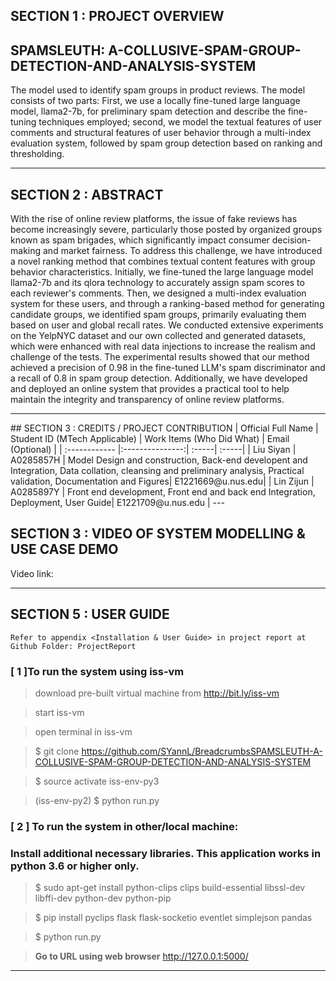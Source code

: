 
## SECTION 1 : PROJECT OVERVIEW
## SPAMSLEUTH: A-COLLUSIVE-SPAM-GROUP-DETECTION-AND-ANALYSIS-SYSTEM
The model used to identify spam groups in product reviews. The model consists of two parts: First, we use a locally fine-tuned large language model, llama2-7b, for preliminary spam detection and describe the fine-tuning techniques employed; second, we model the textual features of user comments and structural features of user behavior through a multi-index evaluation system, followed by spam group detection based on ranking and thresholding. 

---

## SECTION 2 : ABSTRACT
With the rise of online review platforms, the issue of fake reviews has become increasingly severe, particularly those posted by organized groups known as spam brigades, which significantly impact consumer decision-making and market fairness. To address this challenge, we have introduced a novel ranking method that combines textual content features with group behavior characteristics. Initially, we fine-tuned the large language model llama2-7b and its qlora technology to accurately assign spam scores to each reviewer's comments. Then, we designed a multi-index evaluation system for these users, and through a ranking-based method for generating candidate groups, we identified spam groups, primarily evaluating them based on user and global recall rates. We conducted extensive experiments on the YelpNYC dataset and our own collected and generated datasets, which were enhanced with real data injections to increase the realism and challenge of the tests. The experimental results showed that our method achieved a precision of 0.98 in the fine-tuned LLM's spam discriminator and a recall of 0.8 in spam group detection. Additionally, we have developed and deployed an online system that provides a practical tool to help maintain the integrity and transparency of online review platforms.



---

<!-- -->## SECTION 3 : CREDITS / PROJECT CONTRIBUTION
<!-- -->
<!-- -->| Official Full Name  | Student ID (MTech Applicable)  | Work Items (Who Did What) | Email (Optional) |
<!-- -->| :------------ |:---------------:| :-----| :-----|
<!-- -->| Liu Siyan | A0285857H | Model Design and construction, Back-end developent and Integration, Data collation, cleansing and preliminary analysis, Practical validation, Documentation and Figures| E1221669@u.nus.edu|
<!-- -->| Lin Zijun | A0285897Y | Front end development, Front end and back end Integration, Deployment, User Guide| E1221709@u.nus.edu |


<!-- -->---

## SECTION 3 : VIDEO OF SYSTEM MODELLING & USE CASE DEMO

Video link: 

---

## SECTION 5 : USER GUIDE

`Refer to appendix <Installation & User Guide> in project report at Github Folder: ProjectReport`

### [ 1 ]To run the system using iss-vm

> download pre-built virtual machine from http://bit.ly/iss-vm

> start iss-vm

> open terminal in iss-vm

> $ git clone https://github.com/SYannL/BreadcrumbsSPAMSLEUTH-A-COLLUSIVE-SPAM-GROUP-DETECTION-AND-ANALYSIS-SYSTEM

> $ source activate iss-env-py3

> (iss-env-py2) $ python run.py

### [ 2 ] To run the system in other/local machine:
### Install additional necessary libraries. This application works in python 3.6 or higher only.

> $ sudo apt-get install python-clips clips build-essential libssl-dev libffi-dev python-dev python-pip

> $ pip install pyclips flask flask-socketio eventlet simplejson pandas

> $ python run.py

> **Go to URL using web browser** http://127.0.0.1:5000/


---
